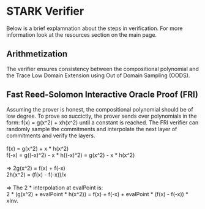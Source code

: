 # STARK Verifier
Below is a brief explamnation about the steps in verification. For more information look at the resources section on the main page.

## Arithmetization
The verifier ensures consistency between the compositional polynomial and the Trace Low Domain Extension using Out of Domain Sampling (OODS).

## Fast Reed-Solomon Interactive Oracle Proof (FRI)
Assuming the prover is honest, the compositional polynomial should be of low degree. To prove so succictly, the prover sends over polynomials in the form: f(x) = g(x^2) + xh(x^2) until a constant is reached. The FRI verifier can randomly sample the commitments and interpolate the next layer of commitments and verify the layers.
<br><br>
f(x)  = g(x^2) + x * h(x^2)
<br>
f(-x) = g((-x)^2) - x * h((-x)^2) = g(x^2) - x * h(x^2)
<br>
<br>
=>
    2g(x^2) = f(x) + f(-x)
    <br>
    2h(x^2) = (f(x) - f(-x))/x
   <br>
   <br>
=> The 2 * interpolation at evalPoint is:<br>
      2 * (g(x^2) + evalPoint * h(x^2)) = f(x) + f(-x) + evalPoint * (f(x) - f(-x)) * xInv.
<br>
